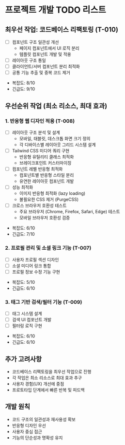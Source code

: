 # 프로젝트 개발 TODO 리스트

## 최우선 작업: 코드베이스 리팩토링 (T-010)
- [ ] 컴포넌트 구조 일관성 개선
  - 페이지 컴포넌트에서 UI 로직 분리
  - 템플릿 컴포넌트 개발 및 적용
- [ ] 레이아웃 구조 통일
- [ ] 클라이언트/서버 컴포넌트 분리 최적화
- [ ] 공통 기능 추출 및 중복 코드 제거
- 복잡도: 8/10
- 긴급도: 9/10

## 우선순위 작업 (최소 리소스, 최대 효과)

### 1. 반응형 웹 디자인 적용 (T-008)
- [ ] 레이아웃 구조 분석 및 설계
  - 모바일, 태블릿, 데스크톱 화면 크기 정의
  - 각 디바이스별 레이아웃 그리드 시스템 설계
- [ ] Tailwind CSS 미디어 쿼리 구현
  - 반응형 유틸리티 클래스 최적화
  - 브레이크포인트 커스터마이징
- [ ] 컴포넌트 레벨 반응형 최적화
  - 컴포넌트별 반응형 스타일 분리
  - 유연한 레이아웃 컴포넌트 개발
- [ ] 성능 최적화
  - 이미지 반응형 최적화 (lazy loading)
  - 불필요한 CSS 제거 (PurgeCSS)
- [ ] 크로스 브라우저 호환성 테스트
  - 주요 브라우저 (Chrome, Firefox, Safari, Edge) 테스트
  - 모바일 브라우저 호환성 검증
- 복잡도: 6/10
- 긴급도: 7/10

### 2. 프로필 관리 및 소셜 링크 기능 (T-007)
- [ ] 사용자 프로필 섹션 디자인
- [ ] 소셜 미디어 링크 통합
- [ ] 프로필 정보 수정 기능 구현
- 복잡도: 5/10
- 긴급도: 6/10

### 3. 태그 기반 검색/필터 기능 (T-009)
- [ ] 태그 시스템 설계
- [ ] 검색 UI 컴포넌트 개발
- [ ] 필터링 로직 구현
- 복잡도: 6/10
- 긴급도: 6/10

## 추가 고려사항
- 코드베이스 리팩토링을 최우선 작업으로 진행
- 각 작업은 최소 리소스로 최대 효과 추구
- 사용자 경험(UX) 개선에 중점
- 프로토타입 단계에서 빠른 반복 및 피드백

## 개발 원칙
- 코드 구조의 일관성과 재사용성 확보
- 반응형 디자인 우선
- 사용자 중심 접근
- 기능의 단순성과 명확성 유지
